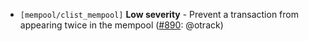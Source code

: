- `[mempool/clist_mempool]` **Low severity** - Prevent a transaction from
  appearing twice in the mempool
  ([\#890](https://github.com/KYVENetwork/cometbft/v37/pull/890): @otrack)
